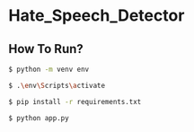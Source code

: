 # Hate_Speech_Detector

## How To Run?

```bash
$ python -m venv env
```

```bash
$ .\env\Scripts\activate
```

```bash
$ pip install -r requirements.txt
```

```bash
$ python app.py
```

